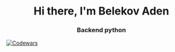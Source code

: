 <div id="header" align="center">
	<h1>Hi there, I'm Belekov Aden</h1>
	<h3>Backend python</h3>
</div>
<a href="https://www.codewars.com/users/belekov%20aden">
	<img src="https://www.codewars.com/packs/assets/logo.61192cf7.svg" alt="Codewars"/>
</a>
